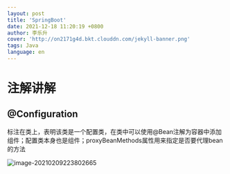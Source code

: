 ```yaml
---
layout: post
title: 'SpringBoot'
date: 2021-12-18 11:20:19 +0800
author: 李乐升
cover: 'http://on2171g4d.bkt.clouddn.com/jekyll-banner.png'
tags: Java
language: en
---
```

# 注解讲解

## @Configuration

标注在类上，表明该类是一个配置类，在类中可以使用@Bean注解为容器中添加组件；配置类本身也是组件；proxyBeanMethods属性用来指定是否要代理bean的方法

![image-20210209223802665](C:\Users\asus\AppData\Roaming\Typora\typora-user-images\image-20210209223802665.png)